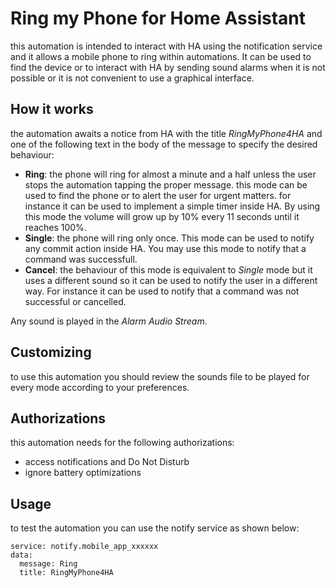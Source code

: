 # Ring my Phone for Home Assistant

this automation is intended to interact with HA using the notification service and it allows a mobile phone to ring within automations.
It can be used to find the device or to interact with HA by sending sound alarms when it is not possible or it is not convenient to use a graphical interface.

## How it works

the automation awaits a notice from HA with the title _RingMyPhone4HA_ and one of the following text in the body of the message to specify the desired behaviour:
- **Ring**: the phone will ring for almost a minute and a half unless the user stops the automation tapping the proper message. this mode can be used to find the phone or to alert the user for urgent matters. for instance it can be used to implement a simple timer inside HA. By using this mode the volume will grow up by 10% every 11 seconds until it reaches 100%.
- **Single**: the phone will ring only once. This mode can be used to notify any commit action inside HA. You may use this mode to notify that a command was successfull.
- **Cancel**: the behaviour of this mode is equivalent to _Single_ mode but it uses a different sound so it can be used to notify the user in a different way. For instance it can be used to notify that a command was not successful or cancelled.

Any sound is played in the _Alarm Audio Stream_.

## Customizing
to use this automation you should review the sounds file to be played for every mode according to your preferences.

## Authorizations
this automation needs for the following authorizations:
- access notifications and Do Not Disturb
- ignore battery optimizations

## Usage

to test the automation you can use the notify service as shown below:

```
service: notify.mobile_app_xxxxxx
data:
  message: Ring
  title: RingMyPhone4HA
```
